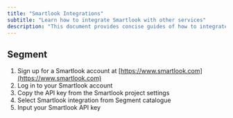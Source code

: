 ```yaml
---
title: "Smartlook Integrations"
subtitle: "Learn how to integrate Smartlook with other services"
description: "This document provides concise guides of how to integrate with third parties."
---
```


## Segment

1) Sign up for a Smartlook account at [https://www.smartlook.com](https://www.smartlook.com)
2) Log in to your Smartlook account
3) Copy the API key from the Smartlook project settings
4) Select Smartlook integration from Segment catalogue
5) Input your Smartlook API key